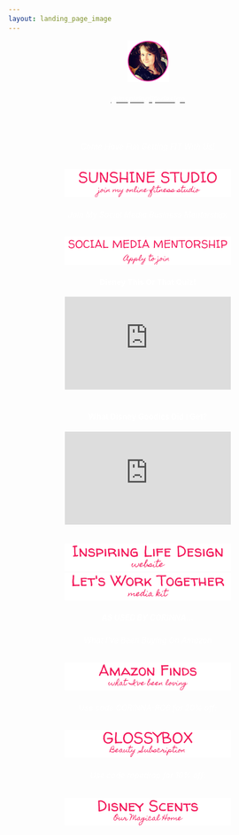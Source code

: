 ```yaml
---
layout: landing_page_image
---
```

<center>
<img src='/i/cory-small.png' alt='Profile image of Corinna'>
<h6>
<a href="https://www.instagram.com/inspiringlifedesign/" target="_blank" rel="noopener"><span style="color:white">@inspiringlifedesign</span></a>
</h6>
<br />
</center>
<center>

<h6 class="title"><span style="color:white">Come Have Fun Getting FIT With Us!</span></h6>
<a href="/sunshinestudio"><img src='/i/Buttons/instagram/current/sunshinestudio.png' alt='link to Sunshine Studio information request page' /></a>

<h6 class="title"><span style="color:white">Join My Social Media Business Mentorship:</span></h6>
<a href="/sunshinestudio/mentorship"><img src='/i/Buttons/instagram/current/mentorship.png' alt='link to Sunshine Studio mentoring information request page' /></a>
<br />

<!-- Corinna Phillips YouTube latest START -->
  <h4 class="title"><span style="color:white">Disney This Or That Quiz!</span></h4>
  <iframe width="300" height="168" src="https://www.youtube-nocookie.com/embed/a6xT7Ba_rF4?rel=0" frameborder="0" allow="accelerometer; autoplay; encrypted-media; gyroscope; picture-in-picture" allowfullscreen></iframe>
  <br><br>

<h4 class="title"><span style="color:white">What Disney Goodies Did I Get?</span></h4>
  <iframe width="300" height="168" src="https://www.youtube-nocookie.com/embed/n-xBimGOwxI?rel=0" frameborder="0" allow="accelerometer; autoplay; encrypted-media; gyroscope; picture-in-picture" allowfullscreen></iframe>
  <br><br>
<!-- YouTube latest END -->

<!-- ILD YouTube latest START -->

<!-- YouTube latest END -->

<a href="https://inspiringlifedesign.com" target="_blank" rel="noopener"><img src='/i/Buttons/instagram/current/ild.png' alt='link to Inspiring Life Design website' /></a>
<br />
<a href="https://inspiringlifedesign.com/printables/ILD_Media_Kit.pdf" target="_blank" rel="noopener"><img src='/i/Buttons/instagram/current/mediakit.png' alt='link to Inspiring Life Design Media Kit' /></a>
<br />
<h5 class="title"><span style="color:white">AS USED BY CORINNA...</span></h5>
 <div class="separator-2"></div>
 <h6 class="title"><span style="color:white">What I've Been Buying On Amazon</span></h6>
<a href="https://www.amazon.co.uk/shop/inspiringlifedesign?listId=3U0NM08QFZXW7&ref=idea_share_inf" target="_blank" rel="noopener"><img src='/i/Buttons/instagram/current/amazon.png' alt='link to my Amazon Storefront Instagram list' /></a>
<h6 class="title"><span style="color:white">Use code <i>CORINNA-RO6</i> for 20% off:</span></h6>
<a href="https://inspiringlifedesign.com/takemeto/glossy" target="_blank" rel="noopener"><img src='/i/Buttons/instagram/current/glossybox.png' alt='link to GlossyBox site' /></a>
<h6 class="title"><span style="color:white">Use code <i>ropedrop</i> for 10% off:</span></h6>
<a href="https://www.ourmagicalhome.co.uk/" target="_blank" rel="noopener"><img src='/i/Buttons/instagram/current/ourmagicalhome.png' alt='link to Our Magical Home Etsy store' /></a>
<br />


</center>